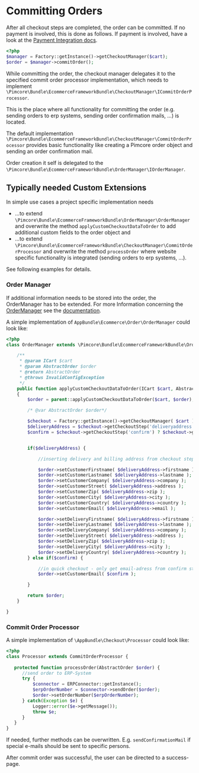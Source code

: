 # Committing Orders

After all checkout steps are completed, the order can be committed. If no payment is involved, this is done as follows.
If payment is involved, have a look at the [Payment Integration docs](./07_Integrating_Payment.md).

```php
<?php
$manager = Factory::getInstance()->getCheckoutManager($cart);
$order = $manager->commitOrder();
```

While committing the order, the checkout manager delegates it to the specified commit order processor implementation, 
which needs to implement `\Pimcore\Bundle\EcommerceFrameworkBundle\CheckoutManager\ICommitOrderProcessor`.
 
This is the place where all functionality for committing the order (e.g. sending orders to erp systems, sending order 
confirmation mails, ...) is located. 

The default implementation `\Pimcore\Bundle\EcommerceFrameworkBundle\CheckoutManager\CommitOrderProcessor` provides 
basic functionality like creating a Pimcore order object and sending an order confirmation mail.

Order creation it self is delegated to the `\Pimcore\Bundle\EcommerceFrameworkBundle\OrderManager\IOrderManager`.
 
 
## Typically needed Custom Extensions

In simple use cases a project specific implementation needs 

* ...to extend `\Pimcore\Bundle\EcommerceFrameworkBundle\OrderManager\OrderManager` and overwrite the method `applyCustomCheckoutDataToOrder` 
  to add additional custom fields to the order object and 
* ...to extend `\Pimcore\Bundle\EcommerceFrameworkBundle\CheckoutManager\CommitOrderProcessor` and overwrite the method 
  `processOrder` where website specific functionality is integrated (sending orders to erp systems, ...).

See following examples for details. 
 
### Order Manager
If additional information needs to be stored into the order, the OrderManager has to be extended. For more Information
concerning the [OrderManager](../17_Order_Manager/README.md) see the [documentation](../17_Order_Manager/README.md). 
 
A simple implementation of `AppBundle\Ecommerce\Order\OrderManager` could look like:

```php
<?php
class OrderManager extends \Pimcore\Bundle\EcommerceFrameworkBundle\OrderManager\OrderManager {

    /**
     * @param ICart $cart
     * @param AbstractOrder $order
     * @return AbstractOrder
     * @throws InvalidConfigException
     */
    public function applyCustomCheckoutDataToOrder(ICart $cart, AbstractOrder $order)
    {
        $order = parent::applyCustomCheckoutDataToOrder($cart, $order);

        /* @var AbstractOrder $order*/

        $checkout = Factory::getInstance()->getCheckoutManager( $cart );
        $deliveryAddress = $checkout->getCheckoutStep('deliveryaddress') ? $checkout->getCheckoutStep('deliveryaddress')->getData() : null;
        $confirm = $checkout->getCheckoutStep('confirm') ? $checkout->getCheckoutStep('confirm')->getData() : null;


        if($deliveryAddress) {

            //inserting delivery and billing address from checkout step delivery

            $order->setCustomerFirstname( $deliveryAddress->firstname );
            $order->setCustomerLastname( $deliveryAddress->lastname );
            $order->setCustomerCompany( $deliveryAddress->company );
            $order->setCustomerStreet( $deliveryAddress->address );
            $order->setCustomerZip( $deliveryAddress->zip );
            $order->setCustomerCity( $deliveryAddress->city );
            $order->setCustomerCountry( $deliveryAddress->country );
            $order->setCustomerEmail( $deliveryAddress->email );

            $order->setDeliveryFirstname( $deliveryAddress->firstname );
            $order->setDeliveryLastname( $deliveryAddress->lastname );
            $order->setDeliveryCompany( $deliveryAddress->company );
            $order->setDeliveryStreet( $deliveryAddress->address );
            $order->setDeliveryZip( $deliveryAddress->zip );
            $order->setDeliveryCity( $deliveryAddress->city );
            $order->setDeliveryCountry( $deliveryAddress->country );
        } else if($confirm) {

            //in quick checkout - only get email-adress from confirm step
            $order->setCustomerEmail( $confirm );

        }

        return $order;
    }

}
```

### Commit Order Processor
A simple implementation of `\AppBundle\Checkout\Processor` could look like: 

```php
<?php
class Processor extends CommitOrderProcessor {
 
   protected function processOrder(AbstractOrder $order) {
      //send order to ERP-System
      try {
          $connector = ERPConnector::getInstance();
          $erpOrderNumber = $connector->sendOrder($order);
          $order->setOrderNumber($erpOrderNumber);
      } catch(Exception $e) {
          Logger::error($e->getMessage()); 
          throw $e;
      }
   }
}
```
 
If needed, further methods can be overwritten. E.g. `sendConfirmationMail` if special e-mails should be sent to 
specific persons.

After commit order was successful, the user can be directed to a success-page. 
